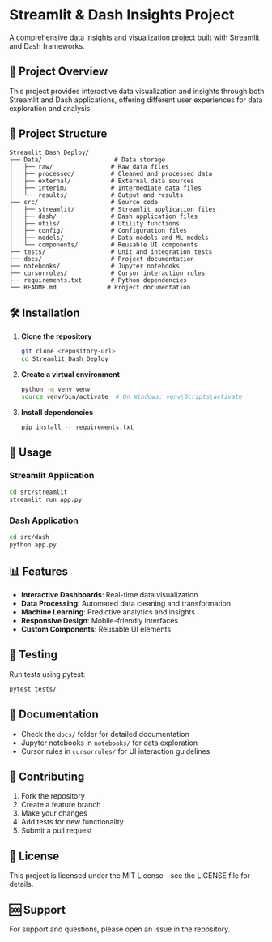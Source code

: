 # Streamlit & Dash Insights Project

A comprehensive data insights and visualization project built with Streamlit and Dash frameworks.

## 🚀 Project Overview

This project provides interactive data visualization and insights through both Streamlit and Dash applications, offering different user experiences for data exploration and analysis.

## 📁 Project Structure

```
Streamlit_Dash_Deploy/
├── Data/                    # Data storage
│   ├── raw/                # Raw data files
│   ├── processed/          # Cleaned and processed data
│   ├── external/           # External data sources
│   ├── interim/            # Intermediate data files
│   └── results/            # Output and results
├── src/                    # Source code
│   ├── streamlit/          # Streamlit application files
│   ├── dash/               # Dash application files
│   ├── utils/              # Utility functions
│   ├── config/             # Configuration files
│   ├── models/             # Data models and ML models
│   └── components/         # Reusable UI components
├── tests/                  # Unit and integration tests
├── docs/                   # Project documentation
├── notebooks/              # Jupyter notebooks
├── cursorrules/            # Cursor interaction rules
├── requirements.txt        # Python dependencies
└── README.md              # Project documentation
```

## 🛠️ Installation

1. **Clone the repository**
   ```bash
   git clone <repository-url>
   cd Streamlit_Dash_Deploy
   ```

2. **Create a virtual environment**
   ```bash
   python -m venv venv
   source venv/bin/activate  # On Windows: venv\Scripts\activate
   ```

3. **Install dependencies**
   ```bash
   pip install -r requirements.txt
   ```

## 🚀 Usage

### Streamlit Application
```bash
cd src/streamlit
streamlit run app.py
```

### Dash Application
```bash
cd src/dash
python app.py
```

## 📊 Features

- **Interactive Dashboards**: Real-time data visualization
- **Data Processing**: Automated data cleaning and transformation
- **Machine Learning**: Predictive analytics and insights
- **Responsive Design**: Mobile-friendly interfaces
- **Custom Components**: Reusable UI elements

## 🧪 Testing

Run tests using pytest:
```bash
pytest tests/
```

## 📝 Documentation

- Check the `docs/` folder for detailed documentation
- Jupyter notebooks in `notebooks/` for data exploration
- Cursor rules in `cursorrules/` for UI interaction guidelines

## 🤝 Contributing

1. Fork the repository
2. Create a feature branch
3. Make your changes
4. Add tests for new functionality
5. Submit a pull request

## 📄 License

This project is licensed under the MIT License - see the LICENSE file for details.

## 🆘 Support

For support and questions, please open an issue in the repository. 